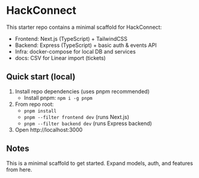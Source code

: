 # HackConnect

This starter repo contains a minimal scaffold for HackConnect:
- Frontend: Next.js (TypeScript) + TailwindCSS
- Backend: Express (TypeScript) + basic auth & events API
- Infra: docker-compose for local DB and services
- docs: CSV for Linear import (tickets)

## Quick start (local)
1. Install repo dependencies (uses pnpm recommended)
   - Install pnpm: `npm i -g pnpm`
2. From repo root:
   - `pnpm install`
   - `pnpm --filter frontend dev` (runs Next.js)
   - `pnpm --filter backend dev` (runs Express backend)
3. Open http://localhost:3000

## Notes
This is a minimal scaffold to get started. Expand models, auth, and features from here.